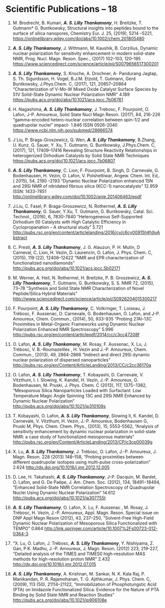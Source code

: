 # Scientific Publications – 18

1)	M. Brodrecht, B. Kumari, **_A. S. Lilly Thankamony_**, H. Breitzke, T. Gutmann* G. Buntkowsky, Structural insights into peptides bound to the surface of silica nanopores, Chemistry Eur. J. 25, (2019), 5214 –5221, 
https://onlinelibrary.wiley.com/doi/abs/10.1002/chem.201805480

2)	**_A. S. Lilly Thankamony_**, J. Wittmann, M. Kaushik, B. Corzilius, Dynamic nuclear polarization for sensitivity enhancement in modern solid-state NMR, Prog. Nucl. Magn. Reson. Spec., (2017) 102–103, 120–195
https://www.sciencedirect.com/science/article/pii/S0079656517300201

3)	 **_A. S. Lilly Thankamony_**, S. Knoche, A. Drochner, A- Pandurang Jagtap, S. Th. Sigurdsson, H. Vogel, B.J.M. Etzold, T. Gutmann, Gerd Buntkowsky, J.Phys.Chem. C, (2017), 121, 20857–20864 “Characterization of V-Mo-W Mixed Oxide Catalyst Surface Species by 51V Solid-State Dynamic Nuclear Polarization NMR” 4.189
https://pubs.acs.org/doi/abs/10.1021/acs.jpcc.7b06761

4)	H. Nagashima, **_A. S. Lilly Thankamony_**, J. Trebosc, F. Pourpoint, O. Lafon, J-P. Amoureux, Solid State Nucl Magn Reson. (2017), 84, 216-226 “gamma-encoded hetero-nuclear correlation between spin-1/2 and quadrupolar nuclei” impact- 1.846 ISSN 0926-2040
https://www.ncbi.nlm.nih.gov/pubmed/28666574

5)	J Liu, P. Braga-Groszewicz, Q. Wen, **_A. S. Lilly Thankamony_**, B.Zhang, U. Kunz, G. Sauer, Y. Xu, T. Gutmann, G. Buntkowsky, J.Phys.Chem. C, (2017), 121, 17409–17416 Revealing Structure Reactivity Relationships in heterogenized Dirhodium Catalysts by Solid State
NMR Techniques 
https://pubs.acs.org/doi/10.1021/acs.jpcc.7b06807

6)	**_A. S. Lilly Thankamony_**, C. Lion, F. Pourpoint, B. Singh, D. Carnevale, G. Bodenhausen, H. Vezin, O. Lafon, V. Polshettiwar, Angew. Chem. Int. Ed,.( 2015), 54, 2190 –2193
“Dynamic Nuclear Polarization enhanced 15N and 29Si NMR of nitridated fibrous silica (KCC-1) nanocatalysts” 12.959 ISSN: 1433-7851
http://onlinelibrary.wiley.com/doi/10.1002/anie.201406463/epdf
 
7)	J.Liu, C. Fasel, P. Braga-Groszewicz, N. Rothermel, **_A. S. Lilly Thankamony_**, G. Sauer, Y.Xu, T. Gutmann, G. Buntkowsky, Catal. Sci. Technol., (2016), 6, 7830-7840
“Heterogeneous Self-Supported Dirhodium (II) Catalysts with High Catalytic Efficiency in Cyclopropanation – A structural study” 5.721
http://pubs.rsc.org/en/content/articlelanding/2016/cy/c6cy00915h#!divAbstract

8)	C. Presti,  **_A. S. Lilly Thankamony_**, J. G. Alauzun, P. H. Mutin, D Carneval, C. Lion, H. Vezin, D. Laurencin, O. Lafon, J. Phys. Chem. C, (2015), 119 (22), 12408–12422 "NMR and EPR characterization of functionalized nanodiamonds"
http://pubs.acs.org/doi/abs/10.1021/acs.jpcc.5b02171

9)	M. Werner, A. Heil, N. Rothermel, H. Breitzke, P. B. Groszewicz, **_A. S. Lilly Thankamony_**, T. Gutmann, G. Buntkowsky, S. S. NMR  72, (2015), 73–78 
	"Synthesis and Solid State NMR Characterization of Novel Peptide/Silica Hybrid Materials" 
     http://www.sciencedirect.com/science/article/pii/S0926204015300217

10)	F. Pourpoint, **_A. S. Lilly Thankamony_**, C. Volkringer, T. Loiseau, J. Trébosc, F. Aussenac, D. Carnevale, G. Bodenhausen, O. Lafon, and J-P. Amoureux, Chem. Commun., (2014), 50, 933-935 “Probing 27Al-13C Proximities in Metal-Organic Frameworks using Dynamic Nuclear Polarization Enhanced NMR Spectroscopy” 5.996 
http://pubs.rsc.org/en/content/articlepdf/2014/cc/c3cc47208f

11)	O. Lafon, **_A. S. Lilly Thankamony_**, M. Rosay, F. Aussenac, X. Lu, J. Trébosc, V. B.-Roumazeilles , H. Vezin and J.-P. Amoureux, Chem. Commun., (2013), 49, 2864-2866 “Indirect and direct 29Si dynamic nuclear polarization of dispersed nanoparticles”
http://pubs.rsc.org/en/Content/ArticleLanding/2013/CC/c2cc36170a

12)	O. Lafon, **_A. S. Lilly Thankamony_**, T. Kobayashi, D. Carnevale, V. Vitzthum, I. I. Slowing, K. Kandel, H. Vezin, J.-P. Amoureux, G. Bodenhausen, M. Pruski, J. Phys. Chem. C (2013), 117, 1375−1382, “Mesoporous Silica Nanoparticles Loaded with Surfactant: Low Temperature Magic Angle Spinning 13C and 29Si NMR Enhanced by Dynamic Nuclear Polarization” 
http://pubs.acs.org/doi/abs/10.1021/jp310109s

13)	T. Kobayashi, O. Lafon, **_A. S. Lilly Thankamony_**, Slowing II, K. Kandel, D. Carnevale, V. Vitzthum, H. Vezin, J.-P. Amoureux, Bodenhausen G, Pruski M, Phys. Chem. Chem. Phys., (2013), 15, 5553-5562, “Analysis of sensitivity enhancement by dynamic nuclear polarization in solid-state NMR: a case study of functionalized mesoporous materials”
http://pubs.rsc.org/en/Content/ArticleLanding/2013/CP/c3cp00039g

14)	X. Lu, **_A. S. Lilly Thankamony_**, J. Trébosc, O. Lafon, J.-P. Amoureux, J. Magn. Reson. 228 (2013) 148–158, “Probing proximities between different quadrupolar isotopes using multi-pulse cross-polarization” 2.624
http://dx.doi.org/10.1016/j.jmr.2012.12.005

15)	D. Lee, H. Takahashi, **_A. S. Lilly Thankamony_**, J-P. Dacquin, M. Bardet, O. Lafon, and G. De Paëpe, J. Am. Chem. Soc. (2012), 134, 18491−18494, “Enhanced Solid-State NMR Correlation Spectroscopy of Quadrupolar Nuclei Using Dynamic Nuclear Polarization” 14.612
http://pubs.acs.org/doi/abs/10.1021/ja307755t

16)	**_A. S. Lilly Thankamony_**, O. Lafon, X. Lu, F. Aussenac , M. Rosay, J. Trébosc, H. Vezin, J.-P. Amoureux, Appl. Magn. Reson. Special issue on DNP Appl Magn Reson (2012), 43, 237–250, “Solvent-Free High-Field Dynamic Nuclear Polarization of Mesoporous Silica Functionalized with TEMPO” 0.864
 http://link.springer.com/article/10.1007%2Fs00723-012-0364-3

17)	 “X. Lu, O. Lafon, J. Trébosc, **_A. S. Lilly Thankamony_**, Y. Nishiyama, Z. Gan, P.K. Madhu, J.-P. Amoureux, J. Magn. Reson. (2012) 223, 219-227, “Detailed analysis of the TIMES and TIMES0 high-resolution MAS methods for high-resolution proton NMR” 2.432
http://dx.doi.org/10.1016/j.jmr.2012.07.015

18)	**_A. S. Lilly Thankamony_**, A. Krishnan, M. Sankar, N. K. Kala Raj, P. Manikandan, P. R. Rajamohanan, T. G. Ajithkumar, J. Phys. Chem. C, (2009), 113 (50), 21114–21122, “Immobilization of Phosphotungstic Acid (PTA) on Imidazole Functionalized Silica: Evidence for the Nature of PTA Binding by Solid State NMR and Reaction Studies”
http://pubs.acs.org/doi/abs/10.1021/jp906108e
